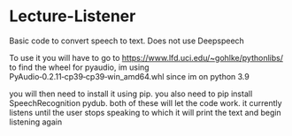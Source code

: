 # Lecture-Listener
Basic code to convert speech to text. Does not use Deepspeech

To use it you will have to go to https://www.lfd.uci.edu/~gohlke/pythonlibs/
to find the wheel for pyaudio, im using PyAudio‑0.2.11‑cp39‑cp39‑win_amd64.whl since im on python 3.9

you will then need to install it using pip. you also need to pip install SpeechRecognition pydub. both of these will let the code work. it currently listens until the user stops speaking to which it will print the text and begin listening again
